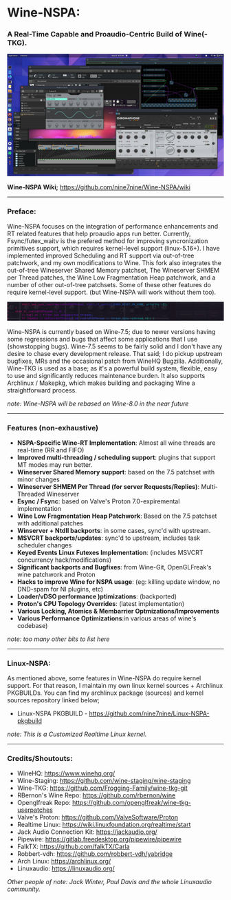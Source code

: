 # Wine-NSPA:
### A Real-Time Capable and Proaudio-Centric Build of Wine(-TKG).

![My Image](/examples/images/Wine-NSPA_desktop.png)

__Wine-NSPA Wiki;__ https://github.com/nine7nine/Wine-NSPA/wiki
_________________________

### Preface:

Wine-NSPA focuses on the integration of performance enhancements and RT related features that help proaudio apps run better. Currently, Fsync/futex_waitv is the prefered method for improving syncronization primitives support, which requires kernel-level support (linux-5.16+). I have implemented improved Scheduling and RT support via out-of-tree patchwork, and my own modifications to Wine. This fork also integrates the out-of-tree Wineserver Shared Memory patchset, The Wineserver SHMEM per Thread patches, the Wine Low Fragmentation Heap patchwork, and a number of other out-of-tree patchsets. Some of these other features do require kernel-level support. (but Wine-NSPA will work without them too).

![](https://github.com/nine7nine/Wine-NSPA/blob/main/examples/images/terminal-banner.png)

Wine-NSPA is currently based on Wine-7.5; due to newer versions having some regressions and bugs that affect some applications that I use (showstopping bugs). Wine-7.5 seems to be fairly solid and I don't have any desire to chase every development release. That said; I do pickup upstream bugfixes, MRs and the occasional patch from WineHQ Bugzilla. Additionally, Wine-TKG is used as a base; as it's a powerful build system, flexible, easy to use and significantly reduces maintenance burden. It also supports Archlinux / Makepkg, which makes building and packaging Wine a straightforward process.

*note: Wine-NSPA will be rebased on Wine-8.0 in the near future*

_________________________

### Features (non-exhaustive)

* **NSPA-Specific Wine-RT Implementation**: Almost all wine threads are real-time (RR and FIFO)
* **Improved multi-threading / scheduling support**: plugins that support MT modes may run better.
* **Wineserver Shared Memory support**: based on the 7.5 patchset with minor changes
* **Wineserver SHMEM Per Thread (for server Requests/Replies)**: Multi-Threaded Wineserver
* **Esync / Fsync**: based on Valve's Proton 7.0-expiremental implementation
* **Wine Low Fragmentation Heap Patchwork**: Based on the 7.5 patchset with additional patches
* **Winserver + Ntdll backports**: in some cases, sync'd with upstream.
* **MSVCRT backports/updates**: sync'd to upstream, includes task scheduler changes
* **Keyed Events Linux Futexes Implementation**: (includes MSVCRT concurrency hack/modifications)
* **Significant backports and Bugfixes**: from Wine-Git, OpenGLFreak's wine patchwork and Proton
* **Hacks to improve Wine for NSPA usage**: (eg: killing update window, no DND-spam for NI plugins, etc)
* **Loader/vDSO performance )ptimizations**: (backported)
* **Proton's CPU Topology Overrides**: (latest implementation)
* **Various Locking, Atomics & Membarrier Optmizations/Improvements**
* **Various Performance Optimizations**:in various areas of wine's codebase)

*note: too many other bits to list here*
_________________________

### Linux-NSPA:

As mentioned above, some features in Wine-NSPA do require kernel support. For that reason, I maintain my own linux kernel sources + Archlinux 
PKGBUILDs. You can find my archlinux package (sources) and kernel sources repository linked below;

* Linux-NSPA PKGBUILD - https://github.com/nine7nine/Linux-NSPA-pkgbuild

_note: This is a Customized Realtime Linux kernel._
_________________________

### Credits/Shoutouts:

* WineHQ: https://www.winehq.org/
* Wine-Staging: https://github.com/wine-staging/wine-staging
* Wine-TKG: https://github.com/Frogging-Family/wine-tkg-git
* RBernon's Wine Repo: https://github.com/rbernon/wine
* Openglfreak Repo: https://github.com/openglfreak/wine-tkg-userpatches
* Valve's Proton: https://github.com/ValveSoftware/Proton
* Realtime Linux: https://wiki.linuxfoundation.org/realtime/start
* Jack Audio Connection Kit: https://jackaudio.org/
* Pipewire: https://gitlab.freedesktop.org/pipewire/pipewire
* FalkTX: https://github.com/falkTX/Carla
* Robbert-vdh: https://github.com/robbert-vdh/yabridge
* Arch Linux: https://archlinux.org/
* Linuxaudio: https://linuxaudio.org/

_Other people of note: Jack Winter, Paul Davis and the whole Linuxaudio community._

